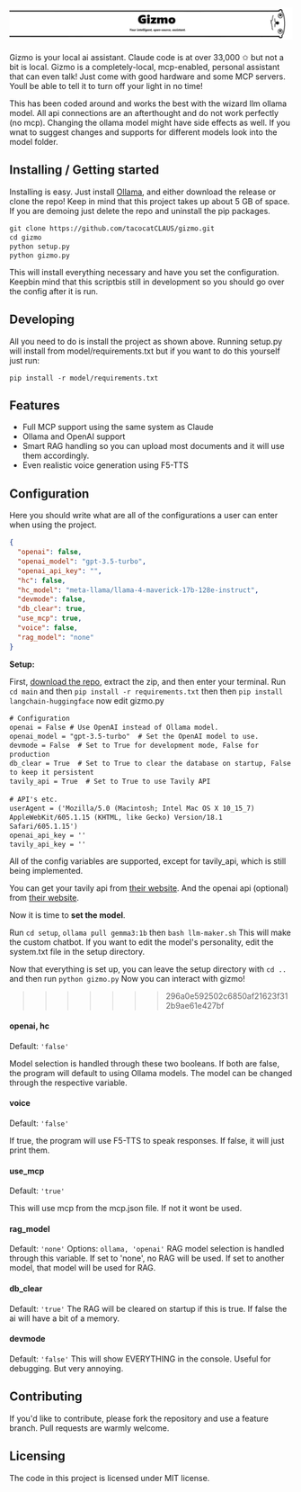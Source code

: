 ![Hi, i'm Gizmo.](/images/gizmorbg.png)
---
Gizmo is your local ai assistant. Claude code is at over 33,000 ✩ but not a bit is local. Gizmo is a completely-local, mcp-enabled, personal assistant that can even talk! Just come with good hardware and some MCP servers. Youll be able to tell it to turn off your light in no time!

This has been coded around and works the best with the wizard llm ollama model. All api connections are an afterthought and do not work perfectly (no mcp). Changing the ollama model might have side effects as well. If you wnat to suggest changes and supports for different models look into the model folder.

## Installing / Getting started

Installing is easy. Just install [Ollama](https://ollama.com/),
and either download the release or clone the repo!
Keep in mind that this project takes up about 5 GB of space. If you are demoing just delete the repo and uninstall the pip packages.

```shell
git clone https://github.com/tacocatCLAUS/gizmo.git
cd gizmo
python setup.py
python gizmo.py
```

This will install everything necessary and have you set the configuration.
Keepbin mind that this scriptbis still in development so you should go over the config after it is run.

## Developing
All you need to do is install the project as shown above.
Running setup.py will install from model/requirements.txt but if you want to do this yourself just run: 
```shell
pip install -r model/requirements.txt
```

## Features

* Full MCP support using the same system as Claude
* Ollama and OpenAI support
* Smart RAG handling so you can upload most documents and it will use them accordingly.
* Even realistic voice generation using F5-TTS

## Configuration

Here you should write what are all of the configurations a user can enter when
using the project.

```json
{
  "openai": false,
  "openai_model": "gpt-3.5-turbo",
  "openai_api_key": "",
  "hc": false,
  "hc_model": "meta-llama/llama-4-maverick-17b-128e-instruct",
  "devmode": false,
  "db_clear": true,
  "use_mcp": true,
  "voice": false,
  "rag_model": "none"
}
```
**Setup:**

First, [download the repo](https://github.com/tacocatCLAUS/gizmo-ai/archive/refs/heads/main.zip), extract the zip, and then enter your terminal.  Run ```cd main``` and then ```pip install -r requirements.txt``` then then ```pip install langchain-huggingface``` now edit gizmo.py
```
# Configuration
openai = False # Use OpenAI instead of Ollama model.
openai_model = "gpt-3.5-turbo"  # Set the OpenAI model to use.
devmode = False  # Set to True for development mode, False for production
db_clear = True  # Set to True to clear the database on startup, False to keep it persistent
tavily_api = True  # Set to True to use Tavily API

# API's etc.
userAgent = ('Mozilla/5.0 (Macintosh; Intel Mac OS X 10_15_7) AppleWebKit/605.1.15 (KHTML, like Gecko) Version/18.1 Safari/605.1.15')
openai_api_key = ''
tavily_api_key = ''
```
All of the config variables are supported, except for tavily_api, which is still being implemented. 

You can get your tavily api from [their website](https://app.tavily.com/).
And the openai api (optional) from [their website](https://platform.openai.com/).

Now it is time to **set the model**.

Run ```cd setup```, ```ollama pull gemma3:1b``` then ```bash llm-maker.sh``` This will make the custom chatbot. If you want to edit the model's personality, edit the system.txt file in the setup directory.

Now that everything is set up, you can leave the setup directory with ```cd ..``` and then run ```python gizmo.py``` Now you can interact with gizmo!
>>>>>>> 296a0e592502c6850af21623f312b9ae61e427bf


#### openai, hc 
Default: `'false'`

Model selection is handled through these two booleans. If both are false, the program will default to using Ollama models. The model can be changed through the respective variable.

#### voice
Default: `'false'`

If true, the program will use F5-TTS to speak responses. If false, it will just print them.

#### use_mcp
Default: `'true'`

This will use mcp from the mcp.json file. If not it wont be used.

#### rag_model
Default: `'none'`
Options: `ollama, 'openai'`
RAG model selection is handled through this variable. If set to 'none', no RAG will be used. If set to another model, that model will be used for RAG.

#### db_clear
Default: `'true'`
The RAG will be cleared on startup if this is true. If false the ai will have a bit of a memory.

#### devmode
Default: `'false'`
This will show EVERYTHING in the console. Useful for debugging. But very annoying.

## Contributing

If you'd like to contribute, please fork the repository and use a feature branch. Pull requests are warmly welcome.

## Licensing
The code in this project is licensed under MIT license.
